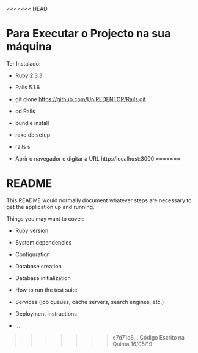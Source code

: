 <<<<<<< HEAD
# Para Executar o Projecto na sua máquina

Ter Instalado:

* Ruby 2.3.3

* Rails 5.1.6

* git clone https://github.com/UniREDENTOR/Rails.git

* cd Rails

* bundle install

* rake db:setup

* rails s

* Abrir o navegador e digitar a URL http://localhost:3000
=======
# README

This README would normally document whatever steps are necessary to get the
application up and running.

Things you may want to cover:

* Ruby version

* System dependencies

* Configuration

* Database creation

* Database initialization

* How to run the test suite

* Services (job queues, cache servers, search engines, etc.)

* Deployment instructions

* ...
>>>>>>> e7d71d8... Código Escrito na Quinta 16/05/19
